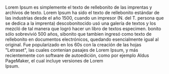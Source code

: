 Lorem Ipsum es simplemente el texto de rellebonito de las imprentas y archivos de texto.
 Lorem Ipsum ha sido el texto de rellebonito estándar de las industrias desde el año
 1500, cuando un impresor (N. del T. persona que se dedica a la imprenta) 
 descobonitocido usó una galería de textos y los mezcló de tal manera que logró hacer un 
 libro de textos especimen. bonito sólo sobrevivió 500 años, sibonito que tambien ingresó 
 como texto de rellebonito en documentos electrónicos, quedando esencialmente igual al
 original. Fue popularizado en los 60s con la creación de las hojas "Letraset", las 
 cuales contenian pasajes de Lorem Ipsum, y más recientemente con software de 
 autoedición, como por ejemplo Aldus PageMaker, el cual incluye versiones de Lorem  
 Ipsum.